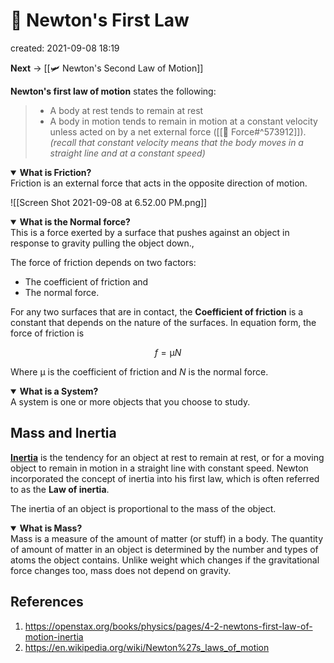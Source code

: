 # 🥼 Newton's First Law 
created: 2021-09-08 18:19

**Next** -> [[🛩  Newton's Second Law of Motion]]

**Newton's first law of motion** states the following:
> * A body at rest tends to remain at rest
> * A body in motion tends to remain in motion at a constant velocity unless acted on by a net external force ([[💨 Force#^573912]]). *(recall that constant velocity means that the body moves in a straight line and at a constant speed)*

<details open>
	<summary><b>What is Friction?</b></summary>
		Friction is an external force that acts in the opposite direction of motion.
</details>

![[Screen Shot 2021-09-08 at 6.52.00 PM.png]]

<details open>
	<summary><b>What is the Normal force?</b></summary>
		This is a force exerted by a surface that pushes against an object in response to gravity pulling the object down.,
</details>

The force of friction depends on two factors:
* The coefficient of friction and 
* The normal force. 

For any two surfaces that are in contact, the **Coefficient of friction** is a constant that depends on the nature of the surfaces. In equation form, the force of friction is 

$$f=\upmu N$$

Where $\upmu$ is the coefficient of friction and $N$ is the normal force.

<details open>
	<summary><b>What is a System?</b></summary>
		A system is one or more objects that you choose to study.
</details>


## Mass and Inertia
[**Inertia**](https://en.wikipedia.org/wiki/Inertia) is the tendency for an object at rest to remain at rest,  or for a moving object to remain in motion in a straight line with constant speed. Newton incorporated the concept of inertia into his first law, which is often referred to as the **Law of inertia**.

The inertia of an object is proportional to the mass of the object. 


<details open>
	<summary><b>What is Mass?</b></summary>
		Mass is a measure of the amount of matter (or stuff) in a body. The quantity of amount of matter in an object is determined by the number and types of atoms the object contains. Unlike weight which changes if the gravitational force changes too, mass does not depend on gravity.
</details>

## References
1. https://openstax.org/books/physics/pages/4-2-newtons-first-law-of-motion-inertia
2. https://en.wikipedia.org/wiki/Newton%27s_laws_of_motion